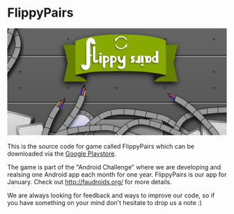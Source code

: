 # FlippyPairs

![Playstore banner](playstore/background.png)

This is the source code for game called FlippyPairs which can be downloaded via the [Google Playstore](https://play.google.com/store/apps/details?id=org.faudroids.distributedmemory).

The game is part of the "Android Challenge" where we are developing and realsing one Android app each month for one year. FlippyPairs is our app for January. Check out http://faudroids.org/ for more details.

We are always looking for feedback and ways to improve our code, so if you have something on your mind don't hesitate to drop us a note :)
